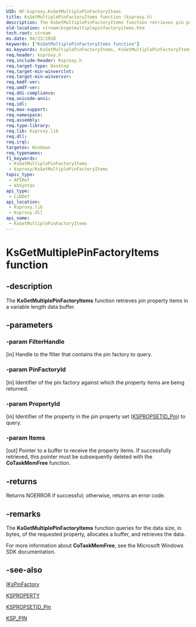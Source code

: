 ```yaml
---
UID: NF:ksproxy.KsGetMultiplePinFactoryItems
title: KsGetMultiplePinFactoryItems function (ksproxy.h)
description: The KsGetMultiplePinFactoryItems function retrieves pin property items in a variable length data buffer.
old-location: stream\ksgetmultiplepinfactoryitems.htm
tech.root: stream
ms.date: 04/23/2018
keywords: ["KsGetMultiplePinFactoryItems function"]
ms.keywords: KsGetMultiplePinFactoryItems, KsGetMultiplePinFactoryItems function [Streaming Media Devices], ksproxy/KsGetMultiplePinFactoryItems, ksproxy_cd252212-9317-4e1a-9f57-ee18afc23766.xml, stream.ksgetmultiplepinfactoryitems
req.header: ksproxy.h
req.include-header: Ksproxy.h
req.target-type: Desktop
req.target-min-winverclnt: 
req.target-min-winversvr: 
req.kmdf-ver: 
req.umdf-ver: 
req.ddi-compliance: 
req.unicode-ansi: 
req.idl: 
req.max-support: 
req.namespace: 
req.assembly: 
req.type-library: 
req.lib: Ksproxy.lib
req.dll: 
req.irql: 
targetos: Windows
req.typenames: 
f1_keywords:
 - KsGetMultiplePinFactoryItems
 - ksproxy/KsGetMultiplePinFactoryItems
topic_type:
 - APIRef
 - kbSyntax
api_type:
 - LibDef
api_location:
 - Ksproxy.lib
 - Ksproxy.dll
api_name:
 - KsGetMultiplePinFactoryItems
---
```


# KsGetMultiplePinFactoryItems function


## -description

The <b>KsGetMultiplePinFactoryItems</b> function retrieves pin property items in a variable length data buffer.

## -parameters

### -param FilterHandle 

[in]
Handle to the filter that contains the pin factory to query.

### -param PinFactoryId 

[in]
Identifier of the pin factory against which the property items are being returned.

### -param PropertyId 

[in]
Identifier of the property in the pin property set (<a href="/windows-hardware/drivers/stream/kspropsetid-pin">KSPROPSETID_Pin</a>) to query.

### -param Items 

[out]
Pointer to a buffer to receive the property items. If successfully retrieved, this pointer must be subsequently deleted with the <b>CoTaskMemFree</b> function.

## -returns

Returns NOERROR if successful; otherwise, returns an error code.

## -remarks

The <b>KsGetMultiplePinFactoryItems</b> function queries for the data size, in bytes, of the requested property, allocates a buffer, and retrieves the data.

For more information about <b>CoTaskMemFree</b>, see the Microsoft Windows SDK documentation.

## -see-also

<a href="/windows-hardware/drivers/ddi/ksproxy/nn-ksproxy-ikspinfactory">IKsPinFactory</a>



<a href="/windows-hardware/drivers/stream/ksproperty-structure">KSPROPERTY</a>



<a href="/windows-hardware/drivers/stream/kspropsetid-pin">KSPROPSETID_Pin</a>



<a href="/windows-hardware/drivers/ddi/ks/ns-ks-ksp_pin">KSP_PIN</a>
